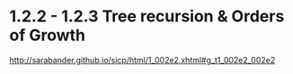 # 1.2.2 - 1.2.3 Tree recursion & Orders of Growth
http://sarabander.github.io/sicp/html/1_002e2.xhtml#g_t1_002e2_002e2
